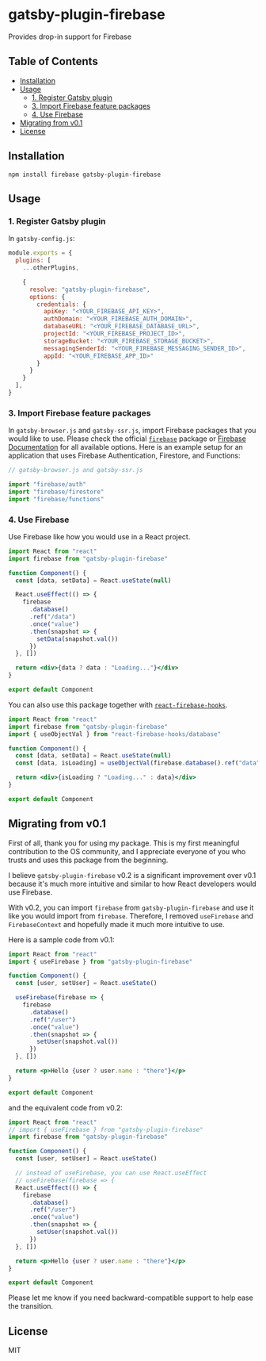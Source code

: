 # gatsby-plugin-firebase

Provides drop-in support for Firebase

## Table of Contents

<!-- START doctoc generated TOC please keep comment here to allow auto update -->
<!-- DON'T EDIT THIS SECTION, INSTEAD RE-RUN doctoc TO UPDATE -->

- [Installation](#installation)
- [Usage](#usage)
  - [1. Register Gatsby plugin](#1-register-gatsby-plugin)
  - [3. Import Firebase feature packages](#3-import-firebase-feature-packages)
  - [4. Use Firebase](#4-use-firebase)
- [Migrating from v0.1](#migrating-from-v01)
- [License](#license)

<!-- END doctoc generated TOC please keep comment here to allow auto update -->

## Installation

```
npm install firebase gatsby-plugin-firebase
```

## Usage

### 1. Register Gatsby plugin

In `gatsby-config.js`:

```js
module.exports = {
  plugins: [
    ...otherPlugins,

    {
      resolve: "gatsby-plugin-firebase",
      options: {
        credentials: {
          apiKey: "<YOUR_FIREBASE_API_KEY>",
          authDomain: "<YOUR_FIREBASE_AUTH_DOMAIN>",
          databaseURL: "<YOUR_FIREBASE_DATABASE_URL>",
          projectId: "<YOUR_FIREBASE_PROJECT_ID>",
          storageBucket: "<YOUR_FIREBASE_STORAGE_BUCKET>",
          messagingSenderId: "<YOUR_FIREBASE_MESSAGING_SENDER_ID>",
          appId: "<YOUR_FIREBASE_APP_ID>"
        }
      }
    }
  ],
}
```

### 3. Import Firebase feature packages

In `gatsby-browser.js` and `gatsby-ssr.js`, import Firebase packages that you would like to use. Please check the official [`firebase`](https://www.npmjs.com/package/firebase) package or [Firebase Documentation](https://firebase.google.com/docs/reference/js) for all available options. Here is an example setup for an application that uses Firebase Authentication, Firestore, and Functions:

```js
// gatsby-browser.js and gatsby-ssr.js

import "firebase/auth"
import "firebase/firestore"
import "firebase/functions"
```

### 4. Use Firebase

Use Firebase like how you would use in a React project.

```jsx
import React from "react"
import firebase from "gatsby-plugin-firebase"

function Component() {
  const [data, setData] = React.useState(null)

  React.useEffect(() => {
    firebase
      .database()
      .ref("/data")
      .once("value")
      .then(snapshot => {
        setData(snapshot.val())
      })
  }, [])

  return <div>{data ? data : "Loading..."}</div>
}

export default Component
```

You can also use this package together with [`react-firebase-hooks`](https://github.com/CSFrequency/react-firebase-hooks).

```jsx
import React from "react"
import firebase from "gatsby-plugin-firebase"
import { useObjectVal } from "react-firebase-hooks/database"

function Component() {
  const [data, setData] = React.useState(null)
  const [data, isLoading] = useObjectVal(firebase.database().ref("data"))

  return <div>{isLoading ? "Loading..." : data}</div>
}

export default Component
```

## Migrating from v0.1

First of all, thank you for using my package. This is my first meaningful contribution to the OS community, and I appreciate everyone of you who trusts and uses this package from the beginning.

I believe `gatsby-plugin-firebase` v0.2 is a significant improvement over v0.1 because it's much more intuitive and similar to how React developers would use Firebase.

With v0.2, you can import `firebase` from `gatsby-plugin-firebase` and use it like you would import from `firebase`. Therefore, I removed `useFirebase` and `FirebaseContext` and hopefully made it much more intuitive to use.

Here is a sample code from v0.1:

```jsx
import React from "react"
import { useFirebase } from "gatsby-plugin-firebase"

function Component() {
  const [user, setUser] = React.useState()

  useFirebase(firebase => {
    firebase
      .database()
      .ref("/user")
      .once("value")
      .then(snapshot => {
        setUser(snapshot.val())
      })
  }, [])

  return <p>Hello {user ? user.name : "there"}</p>
}

export default Component
```

and the equivalent code from v0.2:

```jsx
import React from "react"
// import { useFirebase } from "gatsby-plugin-firebase"
import firebase from "gatsby-plugin-firebase"

function Component() {
  const [user, setUser] = React.useState()

  // instead of useFirebase, you can use React.useEffect
  // useFirebase(firebase => {
  React.useEffect(() => {
    firebase
      .database()
      .ref("/user")
      .once("value")
      .then(snapshot => {
        setUser(snapshot.val())
      })
  }, [])

  return <p>Hello {user ? user.name : "there"}</p>
}

export default Component
```

Please let me know if you need backward-compatible support to help ease the transition.

## License

MIT
